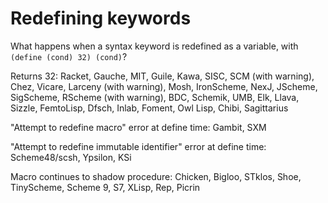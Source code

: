 # Redefining keywords

What happens when a syntax keyword is redefined as a variable, with `(define (cond) 32) (cond)`?

Returns 32:  Racket, Gauche, MIT, Guile, Kawa, SISC, SCM (with warning), Chez, Vicare, Larceny (with warning), Mosh, IronScheme, NexJ, JScheme, SigScheme, RScheme (with warning), BDC, Schemik, UMB, Elk, Llava, Sizzle, FemtoLisp, Dfsch, Inlab, Foment, Owl Lisp, Chibi, Sagittarius

"Attempt to redefine macro" error at define time:  Gambit, SXM

"Attempt to redefine immutable identifier" error at define time: Scheme48/scsh, Ypsilon, KSi

Macro continues to shadow procedure:  Chicken, Bigloo, STklos, Shoe, TinyScheme, Scheme 9, S7, XLisp, Rep, Picrin
